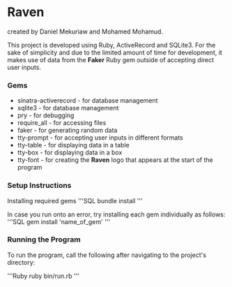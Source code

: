 # Raven

created by Daniel Mekuriaw and Mohamed Mohamud.

This project is developed using Ruby, ActiveRecord and SQLite3. For the sake of simplicity and due to the limited amount of time for development, it makes use of data from the **Faker** Ruby gem outside of accepting direct user inputs.

### Gems

* sinatra-activerecord - for database management
* sqlite3 - for database management
* pry - for debugging
* require_all - for accessing files
* faker - for generating random data
* tty-prompt - for accepting user inputs in different formats
* tty-table - for displaying data in a table
* tty-box - for displaying data in a box
* tty-font - for creating the **Raven** logo that appears at the start of the program

### Setup Instructions

Installing required gems
'''SQL 
bundle install
'''

In case you run onto an error, try installing each gem individually as follows:
'''SQL
gem install 'name_of_gem'
'''

### Running the Program
To run the program, call the following after navigating to the project's directory:

'''Ruby
ruby bin/run.rb
'''